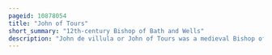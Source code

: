 ```yaml
---
pageid: 10878054
title: "John of Tours"
short_summary: "12th-century Bishop of Bath and Wells"
description: "John de villula or John of Tours was a medieval Bishop of Wells in England who moved the diocese to bath. He was a Native of Tours and was a Doctor before becoming Bishop of king William I of England. After his Consecration as Bishop he was either given or bought Bath abbey a rich Monastery and then moved the Headquarters of the Diocese from Wells to the Abbey. He rebuilt the Church at Bath, building a large Cathedral that no longer Survives. He gave his Cathedral a large Library and received the Right to run a Fair in Bath. Not noted for his Scholarship he died suddenly in 1122."
---
```

